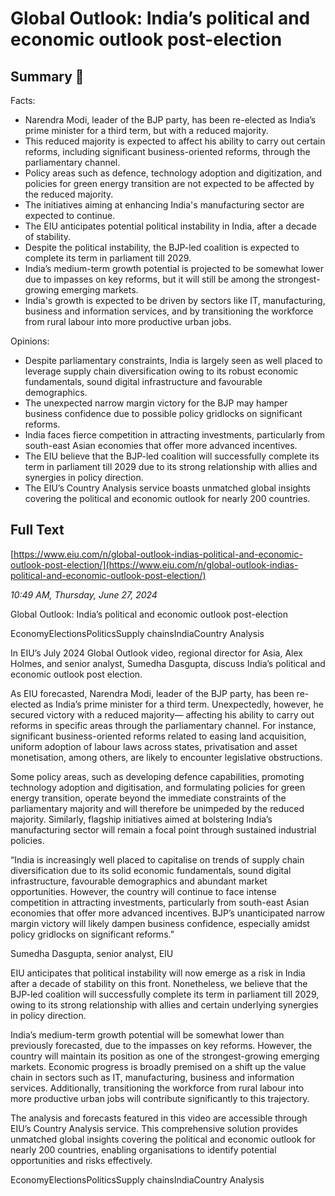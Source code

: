 # Global Outlook: India’s political and economic outlook post-election

## Summary 🤖

Facts:
- Narendra Modi, leader of the BJP party, has been re-elected as India’s prime minister for a third term, but with a reduced majority.
- This reduced majority is expected to affect his ability to carry out certain reforms, including significant business-oriented reforms, through the parliamentary channel.
- Policy areas such as defence, technology adoption and digitization, and policies for green energy transition are not expected to be affected by the reduced majority.
- The initiatives aiming at enhancing India's manufacturing sector are expected to continue.
- The EIU anticipates potential political instability in India, after a decade of stability.
- Despite the political instability, the BJP-led coalition is expected to complete its term in parliament till 2029.
- India’s medium-term growth potential is projected to be somewhat lower due to impasses on key reforms, but it will still be among the strongest-growing emerging markets. 
- India's growth is expected to be driven by sectors like IT, manufacturing, business and information services, and by transitioning the workforce from rural labour into more productive urban jobs.

Opinions:
- Despite parliamentary constraints, India is largely seen as well placed to leverage supply chain diversification owing to its robust economic fundamentals, sound digital infrastructure and favourable demographics.
- The unexpected narrow margin victory for the BJP may hamper business confidence due to possible policy gridlocks on significant reforms.
- India faces fierce competition in attracting investments, particularly from south-east Asian economies that offer more advanced incentives.
- The EIU believe that the BJP-led coalition will successfully complete its term in parliament till 2029 due to its strong relationship with allies and synergies in policy direction. 
- The EIU’s Country Analysis service boasts unmatched global insights covering the political and economic outlook for nearly 200 countries.

## Full Text

[https://www.eiu.com/n/global-outlook-indias-political-and-economic-outlook-post-election/](https://www.eiu.com/n/global-outlook-indias-political-and-economic-outlook-post-election/)

*10:49 AM, Thursday, June 27, 2024*

Global Outlook: India’s political and economic outlook post-election

EconomyElectionsPoliticsSupply chainsIndiaCountry Analysis

In EIU’s July 2024 Global Outlook video, regional director for Asia, Alex Holmes, and senior analyst, Sumedha Dasgupta, discuss India’s political and economic outlook post election.

As EIU forecasted, Narendra Modi, leader of the BJP party, has been re-elected as India’s prime minister for a third term. Unexpectedly, however, he secured victory with a reduced majority— affecting his ability to carry out reforms in specific areas through the parliamentary channel. For instance, significant business-oriented reforms related to easing land acquisition, uniform adoption of labour laws across states, privatisation and asset monetisation, among others, are likely to encounter legislative obstructions.

Some policy areas, such as developing defence capabilities, promoting technology adoption and digitisation, and formulating policies for green energy transition, operate beyond the immediate constraints of the parliamentary majority and will therefore be unimpeded by the reduced majority. Similarly, flagship initiatives aimed at bolstering India’s manufacturing sector will remain a focal point through sustained industrial policies.

“India is increasingly well placed to capitalise on trends of supply chain diversification due to its solid economic fundamentals, sound digital infrastructure, favourable demographics and abundant market opportunities. However, the country will continue to face intense competition in attracting investments, particularly from south-east Asian economies that offer more advanced incentives. BJP’s unanticipated narrow margin victory will likely dampen business confidence, especially amidst policy gridlocks on significant reforms.”

Sumedha Dasgupta, senior analyst, EIU

EIU anticipates that political instability will now emerge as a risk in India after a decade of stability on this front. Nonetheless, we believe that the BJP-led coalition will successfully complete its term in parliament till 2029, owing to its strong relationship with allies and certain underlying synergies in policy direction.

India’s medium-term growth potential will be somewhat lower than previously forecasted, due to the impasses on key reforms. However, the country will maintain its position as one of the strongest-growing emerging markets. Economic progress is broadly premised on a shift up the value chain in sectors such as IT, manufacturing, business and information services. Additionally, transitioning the workforce from rural labour into more productive urban jobs will contribute significantly to this trajectory.

The analysis and forecasts featured in this video are accessible through EIU’s Country Analysis service. This comprehensive solution provides unmatched global insights covering the political and economic outlook for nearly 200 countries, enabling organisations to identify potential opportunities and risks effectively.

EconomyElectionsPoliticsSupply chainsIndiaCountry Analysis

